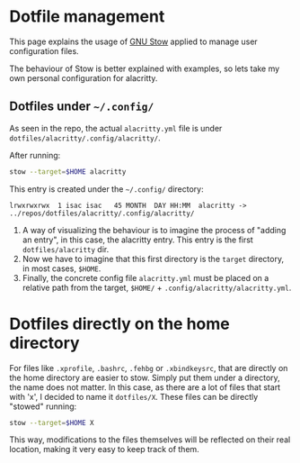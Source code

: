# Dotfile management
This page explains the usage of [GNU Stow](https://www.gnu.org/software/stow/) applied to manage user configuration files.

The behaviour of Stow is better explained with examples, so lets take my own personal configuration for alacritty.

## Dotfiles under `~/.config/`
As seen in the repo, the actual `alacritty.yml` file is under `dotfiles/alacritty/.config/alacritty/`.

After running:
```bash
stow --target=$HOME alacritty
```
This entry is created under the `~/.config/` directory:
```
lrwxrwxrwx  1 isac isac   45 MONTH  DAY HH:MM  alacritty -> ../repos/dotfiles/alacritty/.config/alacritty/
```

1. A way of visualizing the behaviour is to imagine the process of "adding an entry", in this case, the alacritty entry. This entry is the first `dotfiles/alacritty` dir.
2. Now we have to imagine that this first directory is the `target` directory, in most cases, `$HOME`.
3. Finally, the concrete config file `alacritty.yml` must be placed on a relative path from the target, `$HOME/` + `.config/alacritty/alacritty.yml`.

# Dotfiles directly on the home directory
For files like `.xprofile`, `.bashrc`, `.fehbg` or `.xbindkeysrc`, that are directly on the home directory are easier to stow. Simply put them under a directory, the name does not matter. 
In this case, as there are a lot of files that start with 'x', I decided to name it `dotfiles/X`.
These files can be directly "stowed" running:
```bash
stow --target=$HOME X
```

This way, modifications to the files themselves will be reflected on their real location, making it very easy to keep track of them.
